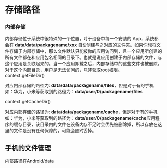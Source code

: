 # 存储路径
### 内部存储

内部存储位于系统中很特殊的一个位置，对于设备中每一个安装的 App，系统都会在 **data/data/packagename/xxx** 自动创建与之对应的文件夹。如果你想将文件存储于内部存储中，那么文件默认只能被你的应用访问到，且一个应用所创建的所有文件都在和应用包名相同的目录下。也就是说应用创建于内部存储的文件，与这个应用是关联起来的。当一个应用卸载之后，内部存储中的这些文件也被删除。对于这个内部目录，用户是无法访问的，除非获取root权限。
context.getFileDir()

对应内部存储的路径为: **data/data/packagename/files**，但是对于有的手机如：华为，小米等获取到的路径为：**data/user/0/packagename/files**

context.getCacheDir()

对应内部存储的路径为: **data/data/packagename/cache**，但是对于有的手机如：华为，小米等获取到的路径为：**data/user/0/packagename/cache**应用程序的缓存目录，该目录内的文件在设备内存不足时会优先被删除掉，所以存放在这里的文件是没有任何保障的，可能会随时丢掉。

## 手机的文件管理
内部路径在Android/data